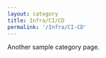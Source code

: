 ```yaml
---
layout: category
title: Infra/CI/CD
permalink: '/Infra/CI-CD'
---
```


Another sample category page.
